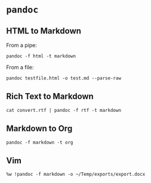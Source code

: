 # `pandoc`

## HTML to Markdown

From a pipe:

	pandoc -f html -t markdown

From a file:

	pandoc testfile.html -o test.md --parse-raw

## Rich Text to Markdown

    cat convert.rtf | pandoc -f rtf -t markdown

## Markdown to Org

	pandoc -f markdown -t org

## Vim

    %w !pandoc -f markdown -o ~/Temp/exports/export.docx
